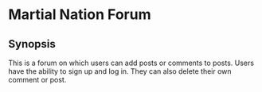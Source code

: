 # Martial Nation Forum

Synopsis
-----

This is a forum on which users can add posts or comments to posts. Users have the ability to sign up and log in. They can also delete their own comment or post.
